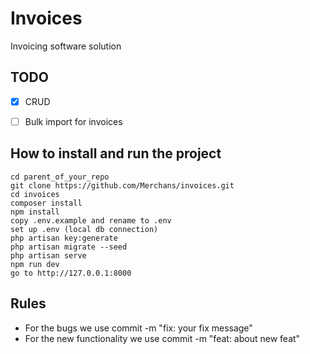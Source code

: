 # Invoices
Invoicing software solution

## TODO
- [x] CRUD
- [ ] Bulk import for invoices


## How to install and run the project

```
cd parent_of_your_repo
git clone https://github.com/Merchans/invoices.git
cd invoices
composer install
npm install
copy .env.example and rename to .env
set up .env (local db connection)
php artisan key:generate
php artisan migrate --seed
php artisan serve
npm run dev
go to http://127.0.0.1:8000
```

## Rules
- For the bugs we use commit -m "fix: your fix message"
- For the new functionality we use commit -m "feat: about new feat"